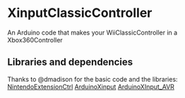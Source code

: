 # XinputClassicController
An Arduino code that makes your WiiClassicController in a Xbox360Controller

## Libraries and dependencies
Thanks to @dmadison for the basic code and the libraries:
[NintendoExtensionCtrl](https://github.com/dmadison/NintendoExtensionCtrl.git)
[ArduinoXinput](https://github.com/dmadison/ArduinoXInput.git)
[ArduinoXInput_AVR](https://github.com/dmadison/ArduinoXInput_AVR.git)
